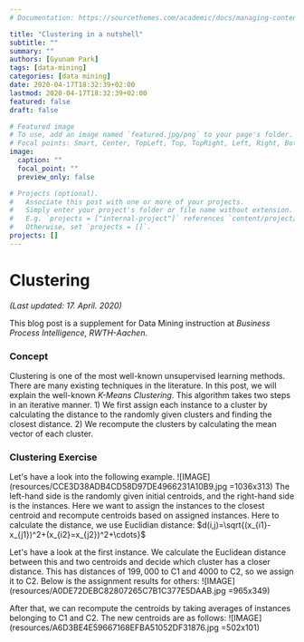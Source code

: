 ```yaml
---
# Documentation: https://sourcethemes.com/academic/docs/managing-content/

title: "Clustering in a nutshell"
subtitle: ""
summary: ""
authors: [Gyunam Park]
tags: [data-mining]
categories: [data mining]
date: 2020-04-17T18:32:39+02:00
lastmod: 2020-04-17T18:32:39+02:00
featured: false
draft: false

# Featured image
# To use, add an image named `featured.jpg/png` to your page's folder.
# Focal points: Smart, Center, TopLeft, Top, TopRight, Left, Right, BottomLeft, Bottom, BottomRight.
image:
  caption: ""
  focal_point: ""
  preview_only: false

# Projects (optional).
#   Associate this post with one or more of your projects.
#   Simply enter your project's folder or file name without extension.
#   E.g. `projects = ["internal-project"]` references `content/project/deep-learning/index.md`.
#   Otherwise, set `projects = []`.
projects: []
---
```

# Clustering
*(Last updated: 17. April. 2020)*

This blog post is a supplement for Data Mining instruction at *Business Process Intelligence, RWTH-Aachen*.

### Concept
Clustering is one of the most well-known unsupervised learning methods. There are many existing techniques in the literature. In this post, we will explain the well-known _K-Means Clustering_. This algorithm takes two steps in an iterative manner. 1) We first assign each instance to a cluster by calculating the distance to the randomly given clusters and finding the closest distance. 2) We recompute the clusters by calculating the mean vector of each cluster.

### Clustering Exercise

Let's have a look into the following example.
![IMAGE](resources/CCE3D38ADB4CD58D97DE4966231A10B9.jpg =1036x313)
The left-hand side is the randomly given initial centroids, and the right-hand side is the instances. Here we want to assign the instances to the closest centroid and recompute centroids based on assigned instances. Here to calculate the distance, we use Euclidian distance: $d(i,j)=\sqrt{(x_{i1}-x_{j1})^2+(x_{i2}=x_{j2})^2+\cdots}$

Let's have a look at the first instance. We calculate the Euclidean distance between this and two centroids and decide which cluster has a closer distance. This has distances of $199,000$ to C1 and $4000$ to C2, so we assign it to C2. Below is the assignment results for others:
![IMAGE](resources/A0DE72DEBC82807265C7B1C377E5DAAB.jpg =965x349)

After that, we can recompute the centroids by taking averages of instances belonging to C1 and C2. The new centroids are as follows:
![IMAGE](resources/A6D3BE4E59667168EFBA51052DF31876.jpg =502x101)